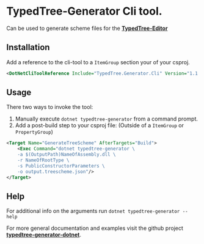 # **TypedTree-Generator** Cli tool.

Can be used to generate scheme files for the [**TypedTree-Editor**](https://bastian.tech/tree/)

## Installation

Add a reference to the cli-tool to a `ItemGroup` section your of your csproj.
```xml
<DotNetCliToolReference Include="TypedTree.Generator.Cli" Version="1.1.*" />
```

## Usage
There two ways to invoke the tool:
1. Manually execute `dotnet typedtree-generator` from a command prompt.
2. Add a post-build step to your csproj file: (Outside of a `ItemGroup` or `PropertyGroup`)
```xml
<Target Name="GenerateTreeScheme" AfterTargets="Build">
    <Exec Command="dotnet typedtree-generator \
    -a $(OutputPath)NameOfAssembly.dll \
    -r NameOfRootType \
    -s PublicConstructorParameters \
    -o output.treescheme.json"/>
</Target>
```

## Help
For additional info on the arguments run `dotnet typedtree-generator --help`

For more general documentation and examples visit the github project [**typedtree-generator-dotnet**](https://github.com/BastianBlokland/typedtree-generator-dotnet).
